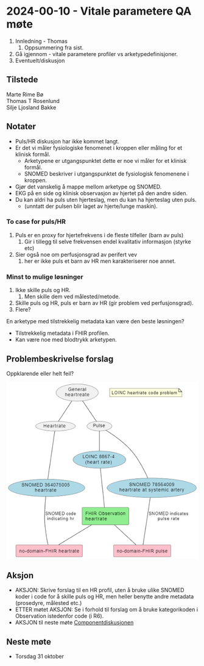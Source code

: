 # 2024-00-10 - Vitale parametere QA møte

1. Innledning - Thomas
   1. Oppsummering fra sist.
2. Gå igjennom - vitale parametere profiler vs arketypedefinisjoner.
3. Eventuelt/diskusjon

## Tilstede

Marte Rime Bø  
Thomas T Rosenlund  
Silje Ljosland Bakke

## Notater

* Puls/HR diskusjon har ikke kommet langt.
* Er det vi måler fysiologiske fenomenet i kroppen eller måling for et klinisk formål.
  * Arketypene er utgangspunktet dette er noe vi måler for et klinisk formål.
  * SNOMED beskriver i utgangspunktet de fysiologisk fenomenene i kroppen.
* Gjør det vanskelig å mappe mellom arketype og SNOMED.
* EKG på en side og klinisk observasjon av hjertet på den andre siden.
* Du kan aldri ha puls uten hjerteslag, men du kan ha hjerteslag uten puls.  
  * (unntatt der pulsen blir laget av hjerte/lunge maskin).

### To case for puls/HR

1. Puls er en proxy for hjertefrekvens i de fleste tilfeller (barn av puls)
   1. Gir i tillegg til selve frekvensen endel kvalitativ informasjon (styrke etc)
2. Sier også noe om perfusjonsgrad av perifert vev
   1. her er ikke puls et barn av HR men karakteriserer noe annet.  

### Minst to mulige løsninger

1. Ikke skille puls og HR.  
   1. Men skille dem ved målested/metode.  
2. Skille puls og HR, puls er barn av HR (gir problem ved perfusjonsgrad).  
3. Flere?  

En arketype med tilstrekkelig metadata kan være den beste løsningen?

* Tilstrekkelig metadata i FHIR profilen.
* Kan være noe med blodtrykk arketypen.

## Problembeskrivelse forslag

Oppklarende eller helt feil?

![alt text](image-1.png)

## Aksjon

* AKSJON: Skrive forslag til en HR profil, uten å bruke ulike SNOMED koder i code for å skille puls og HR, men heller benytte andre metadata (prosedyre, målested etc.)
* ETTER møtet AKSJON: Se i forhold til forslag om å bruke kategorikoden i Observation istedenfor code (i R6).
* AKSJON til neste møte [Componentdiskusjonen](https://jira.hl7.org/browse/FHIR-31355)

## Neste møte

* Torsdag 31 oktober
